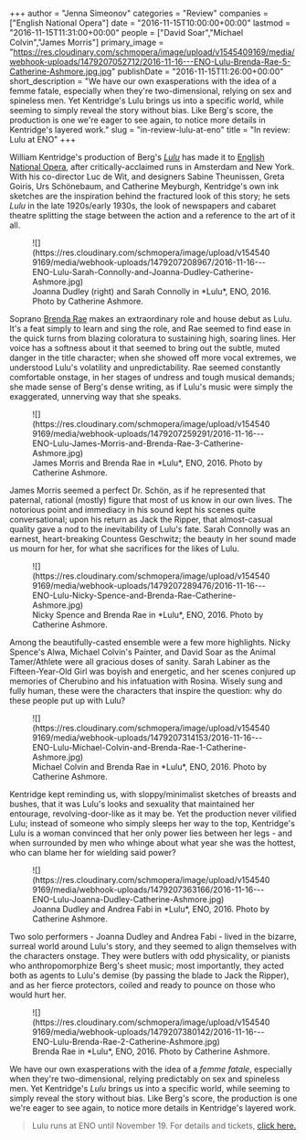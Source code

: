 +++
author = "Jenna Simeonov"
categories = "Review"
companies = ["English National Opera"]
date = "2016-11-15T10:00:00+00:00"
lastmod = "2016-11-15T11:31:00+00:00"
people = ["David Soar","Michael Colvin","James Morris"]
primary_image = "https://res.cloudinary.com/schmopera/image/upload/v1545409169/media/webhook-uploads/1479207052712/2016-11-16---ENO-Lulu-Brenda-Rae-5-Catherine-Ashmore.jpg.jpg"
publishDate = "2016-11-15T11:26:00+00:00"
short_description = "We have our own exasperations with the idea of a femme fatale, especially when they&#039;re two-dimensional, relying on sex and spineless men. Yet Kentridge&#039;s Lulu brings us into a specific world, while seeming to simply reveal the story without bias. Like Berg&#039;s score, the production is one we&#039;re eager to see again, to notice more details in Kentridge&#039;s layered work."
slug = "in-review-lulu-at-eno"
title = "In review: Lulu at ENO"
+++

William Kentridge's production of Berg's [*Lulu*](https://www.eno.org/whats-on/lulu/) has made it to [English National Opera](/scene/companies/english-national-opera/), after critically-acclaimed runs in Amsterdam and New York. With his co-director Luc de Wit, and designers Sabine Theunissen, Greta Goiris, Urs Schönebaum, and Catherine Meyburgh, Kentridge's own ink sketches are the inspiration behind the fractured look of this story; he sets *Lulu* in the late 1920s/early 1930s, the look of newspapers and cabaret theatre splitting the stage between the action and a reference to the art of it all.

<figure data-type="image">
![](https://res.cloudinary.com/schmopera/image/upload/v1545409169/media/webhook-uploads/1479207208967/2016-11-16---ENO-Lulu-Sarah-Connolly-and-Joanna-Dudley-Catherine-Ashmore.jpg)
<figcaption>Joanna Dudley (right) and Sarah Connolly in *Lulu*, ENO, 2016. Photo by Catherine Ashmore.</figcaption>
</figure>

Soprano [Brenda Rae](/scene/people/brenda-rae/) makes an extraordinary role and house debut as Lulu. It's a feat simply to learn and sing the role, and Rae seemed to find ease in the quick turns from blazing coloratura to sustaining high, soaring lines. Her voice has a softness about it that seemed to bring out the subtle, muted danger in the title character; when she showed off more vocal extremes, we understood Lulu's volatility and unpredictability. Rae seemed constantly comfortable onstage, in her stages of undress and tough musical demands; she made sense of Berg's dense writing, as if Lulu's music were simply the exaggerated, unnerving way that she speaks. 

<figure data-type="image">
![](https://res.cloudinary.com/schmopera/image/upload/v1545409169/media/webhook-uploads/1479207259291/2016-11-16---ENO-Lulu-James-Morris-and-Brenda-Rae-3-Catherine-Ashmore.jpg)
<figcaption>James Morris and Brenda Rae in *Lulu*, ENO, 2016. Photo by Catherine Ashmore.</figcaption>
</figure>

James Morris seemed a perfect Dr. Schön, as if he represented that paternal, rational (mostly) figure that most of us know in our own lives. The notorious point and immediacy in his sound kept his scenes quite conversational; upon his return as Jack the Ripper, that almost-casual quality gave a nod to the inevitability of Lulu's fate. Sarah Connolly was an earnest, heart-breaking Countess Geschwitz; the beauty in her sound made us mourn for her, for what she sacrifices for the likes of Lulu.

<figure data-type="image">
![](https://res.cloudinary.com/schmopera/image/upload/v1545409169/media/webhook-uploads/1479207289476/2016-11-16---ENO-Lulu-Nicky-Spence-and-Brenda-Rae-Catherine-Ashmore.jpg)
<figcaption>Nicky Spence and Brenda Rae in *Lulu*, ENO, 2016. Photo by Catherine Ashmore.</figcaption>
</figure>

Among the beautifully-casted ensemble were a few more highlights. Nicky Spence's Alwa, Michael Colvin's Painter, and David Soar as the Animal Tamer/Athlete were all gracious doses of sanity. Sarah Labiner as the Fifteen-Year-Old Girl was boyish and energetic, and her scenes conjured up memories of Cherubino and his infatuation with Rosina. Wisely sung and fully human, these were the characters that inspire the question: why do these people put up with Lulu?

<figure data-type="image">
![](https://res.cloudinary.com/schmopera/image/upload/v1545409169/media/webhook-uploads/1479207314153/2016-11-16---ENO-Lulu-Michael-Colvin-and-Brenda-Rae-1-Catherine-Ashmore.jpg)
<figcaption>Michael Colvin and Brenda Rae in *Lulu*, ENO, 2016. Photo by Catherine Ashmore.</figcaption>
</figure>

Kentridge kept reminding us, with sloppy/minimalist sketches of breasts and bushes, that it was Lulu's looks and sexuality that maintained her entourage, revolving-door-like as it may be. Yet the production never vilified Lulu; instead of someone who simply sleeps her way to the top, Kentridge's Lulu is a woman convinced that her only power lies between her legs - and when surrounded by men who whinge about what year she was the hottest, who can blame her for wielding said power?

<figure data-type="image">
![](https://res.cloudinary.com/schmopera/image/upload/v1545409169/media/webhook-uploads/1479207363166/2016-11-16---ENO-Lulu-Joanna-Dudley-Catherine-Ashmore.jpg)
<figcaption>Joanna Dudley and Andrea Fabi in *Lulu*, ENO, 2016. Photo by Catherine Ashmore.</figcaption>
</figure>

Two solo performers - Joanna Dudley and Andrea Fabi - lived in the bizarre, surreal world around Lulu's story, and they seemed to align themselves with the characters onstage. They were butlers with odd physicality, or pianists who anthropomorphize Berg's sheet music; most importantly, they acted both as agents to Lulu's demise (by passing the blade to Jack the Ripper), and as her fierce protectors, coiled and ready to pounce on those who would hurt her.

<figure data-type="image">
![](https://res.cloudinary.com/schmopera/image/upload/v1545409169/media/webhook-uploads/1479207380142/2016-11-16---ENO-Lulu-Brenda-Rae-2-Catherine-Ashmore.jpg)
<figcaption>Brenda Rae in *Lulu*, ENO, 2016. Photo by Catherine Ashmore.</figcaption>
</figure>

We have our own exasperations with the idea of a *femme fatale*, especially when they're two-dimensional, relying predictably on sex and spineless men. Yet Kentridge's *Lulu* brings us into a specific world, while seeming to simply reveal the story without bias. Like Berg's score, the production is one we're eager to see again, to notice more details in Kentridge's layered work. 

>Lulu runs at ENO until November 19. For details and tickets, [click here.](https://www.eno.org/whats-on/lulu/)
